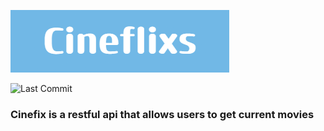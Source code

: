 ![Alt Text](./assets/Cineflixs.png)

![Last Commit](https://img.shields.io/github/last-commit/utibenoah/cineflixs)

### **Cinefix is a restful api that allows users to get current movies**
